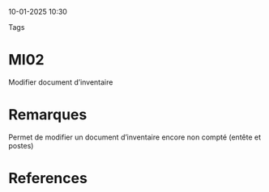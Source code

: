 10-01-2025 10:30

Tags 

# MI02

Modifier document d’inventaire
# Remarques

Permet de modifier un document d’inventaire encore non compté (entête et postes)
# References
